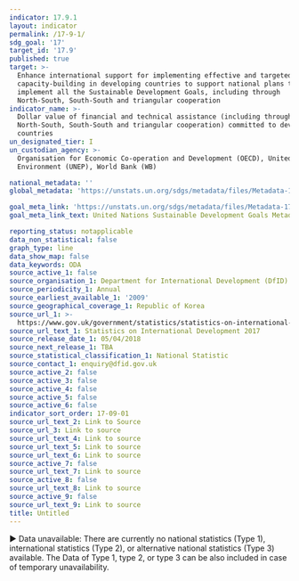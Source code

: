 ```yaml
---
indicator: 17.9.1
layout: indicator
permalink: /17-9-1/
sdg_goal: '17'
target_id: '17.9'
published: true
target: >-
  Enhance international support for implementing effective and targeted
  capacity-building in developing countries to support national plans to
  implement all the Sustainable Development Goals, including through
  North-South, South-South and triangular cooperation
indicator_name: >-
  Dollar value of financial and technical assistance (including through
  North-South, South-South and triangular cooperation) committed to developing
  countries
un_designated_tier: I
un_custodian_agency: >-
  Organisation for Economic Co-operation and Development (OECD), United Nations
  Environment (UNEP), World Bank (WB)

national_metadata: ''
global_metadata: 'https://unstats.un.org/sdgs/metadata/files/Metadata-17-09-01.pdf'

goal_meta_link: 'https://unstats.un.org/sdgs/metadata/files/Metadata-17-09-01.pdf'
goal_meta_link_text: United Nations Sustainable Development Goals Metadata (PDF 209 KB)

reporting_status: notapplicable
data_non_statistical: false
graph_type: line
data_show_map: false
data_keywords: ODA
source_active_1: false
source_organisation_1: Department for International Development (DfID)
source_periodicity_1: Annual
source_earliest_available_1: '2009'
source_geographical_coverage_1: Republic of Korea
source_url_1: >-
  https://www.gov.uk/government/statistics/statistics-on-international-development-2017
source_url_text_1: Statistics on International Development 2017
source_release_date_1: 05/04/2018
source_next_release_1: TBA
source_statistical_classification_1: National Statistic
source_contact_1: enquiry@dfid.gov.uk
source_active_2: false
source_active_3: false
source_active_4: false
source_active_5: false
source_active_6: false
indicator_sort_order: 17-09-01
source_url_text_2: Link to Source
source_url_3: Link to source
source_url_text_4: Link to source
source_url_text_5: Link to source
source_url_text_6: Link to source
source_active_7: false
source_url_text_7: Link to source
source_active_8: false
source_url_text_8: Link to source
source_active_9: false
source_url_text_9: Link to source
title: Untitled
---
```

▶ Data unavailable: There are currently no national statistics (Type 1), international statistics (Type 2), or alternative national statistics (Type 3) available. The Data of Type 1, type 2, or type 3 can be also included in case of temporary unavailability.
